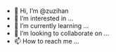 - 👋 Hi, I’m @zuzihan
- 👀 I’m interested in ...
- 🌱 I’m currently learning ...
- 💞️ I’m looking to collaborate on ...
- 📫 How to reach me ...

<!---
zuzihan/zuzihan is a ✨ special ✨ repository because its `README.md` (this file) appears on your GitHub profile.
You can click the Preview link to take a look at your changes.!I'm noob!
--->
